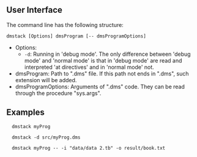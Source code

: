## User Interface

The command line has the following structure:

```dmstack [Options] dmsProgram [-- dmsProgramOptions]```

  - Options:
    - `-d`: Running in 'debug mode'. The only difference between 'debug mode'
            and 'normal mode' is that in 'debug mode' are read and interpreted
            'at directives' and in 'normal mode' not.
  - dmsProgram: Path to ".dms" file. If this path not ends in ".dms", such
                extension will be added.
  - dmsProgramOptions: Arguments of ".dms" code. They can be read through
                       the procedure "sys.args".

## Examples

```
  dmstack myProg
```
```
  dmstack -d src/myProg.dms
```
```
  dmstack myProg -- -i "data/data 2.tb" -o result/book.txt
```
